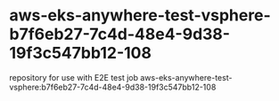 # aws-eks-anywhere-test-vsphere-b7f6eb27-7c4d-48e4-9d38-19f3c547bb12-108
repository for use with E2E test job aws-eks-anywhere-test-vsphere:b7f6eb27-7c4d-48e4-9d38-19f3c547bb12-108
